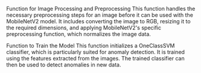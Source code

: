 Function for Image Processing and Preprocessing
This function handles the necessary preprocessing steps for an image before it can be used with the MobileNetV2 model. 
It includes converting the image to RGB, resizing it to the required dimensions, 
and applying MobileNetV2's specific preprocessing function, which normalizes the image data.

Function to Train the Model
This function initializes a OneClassSVM classifier, which is particularly suited for anomaly detection. 
It is trained using the features extracted from the images. 
The trained classifier can then be used to detect anomalies in new data.
